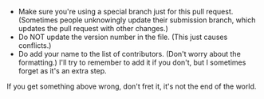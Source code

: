 * Make sure you're using a special branch just for this pull request. (Sometimes people unknowingly update their submission branch, which updates the pull request with other changes.)
* Do NOT update the version number in the file. (This just causes conflicts.)
* Do add your name to the list of contributors. (Don't worry about the formatting.) I'll try to remember to add it if you don't, but I sometimes forget as it's an extra step.

If you get something above wrong, don't fret it, it's not the end of the world.
